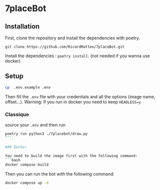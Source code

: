 # 7placeBot
## Installation

First, clone the repository and install the dependencies with poetry.
```
git clone https://github.com/RicardMatteo/7placeBot.git
```

Install the dependencies : `poetry install`. (not needed if you wanna use docker)

## Setup

```bash
cp  .env.example .env
```
Then fill the `.env` file with your credentials and all the options (image name, offset...).
Warning: if you run in docker you need to keep `HEADLESS=y`

### Classique

source your `.env` and then run 
```bash
poetry run python3 ./7placebot/draw.py
```.

### Docker

You need to build the image first with the following command:
```bash
docker compose build
```

Then you can run the bot with the following command:
```bash
docker compose up -d
```